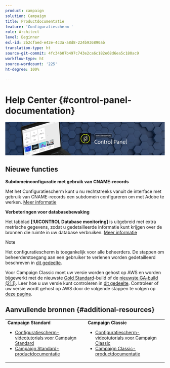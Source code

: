 ```yaml
---
product: campaign
solution: Campaign
title: Productdocumentatie
feature: 'Configuratiescherm '
role: Architect
level: Beginner
exl-id: 2b2cfaed-e42e-4c3a-a8d8-224b936890ab
translation-type: ht
source-git-commit: 4fc34b07b497c743e2ca6c182e68d6ea5c180ac9
workflow-type: ht
source-wordcount: '225'
ht-degree: 100%

---
```


# Help Center {#control-panel-documentation}

![](assets/do-not-localize/banner.png)

## Nieuwe functies


**Subdomeinconfiguratie met gebruik van CNAME-records**

Met het Configuratiescherm kunt u nu rechtstreeks vanuit de interface met gebruik van CNAME-records een subdomein configureren om met Adobe te werken. [Meer informatie](subdomains-certificates/using/setting-up-new-subdomain.md)

**Verbeteringen voor databasebewaking**

Het tabblad **[!UICONTROL Database monitoring]** is uitgebreid met extra metrische gegevens, zodat u gedetailleerde informatie kunt krijgen over de bronnen die ruimte in uw database verbruiken. [Meer informatie](performance-monitoring/using/database-monitoring.md)

>[!NOTE]
>
>Het configuratiescherm is toegankelijk voor alle beheerders. De stappen om beheerderstoegang aan een gebruiker te verlenen worden gedetailleerd beschreven in [dit gedeelte](https://experienceleague.adobe.com/docs/control-panel/using/discover-control-panel/managing-permissions.html?lang=nl#discover-control-panel).
>
>Voor Campaign Classic moet uw versie worden gehost op AWS en worden bijgewerkt met de nieuwste [Gold Standard](https://experienceleague.adobe.com/docs/campaign-classic/using/release-notes/gs-release/gs-overview.html?lang=nl)-build of de [nieuwste GA-build (21.1)](https://experienceleague.adobe.com/docs/campaign-classic/using/release-notes/latest-release.html?lang=nl#release-notes). Leer hoe u uw versie kunt controleren in [dit gedeelte](https://experienceleague.adobe.com/docs/campaign-classic/using/getting-started/starting-with-adobe-campaign/launching-adobe-campaign.html?lang=nl#getting-your-campaign-version). Controleer of uw versie wordt gehost op AWS door de volgende stappen te volgen op [deze pagina](faq.md).

## Aanvullende bronnen {#additional-resources}

<table>
    <tr>
        <td><b>Campaign Standard</b><br/>
        <ul>
            <li><a href="https://experienceleague.adobe.com/docs/campaign-standard-learn/control-panel/control-panel-overview.html?lang=nl">Configuratiescherm-videotutorials voor Campaign Standard</a></li>
            <li><a href="https://docs.adobe.com/content/help/nl-NL/campaign-standard/using/campaign-standard-home.html">Campaign Standard-productdocumentatie</a></li>
        </ul>
        </td>
        <td><b>Campaign Classic</b><br/>
        <ul>
            <li><a href="https://experienceleague.adobe.com/docs/campaign-classic-learn/control-panel/control-panel-overview.html?lang=nl">Configuratiescherm-videotutorials voor Campaign Classic</a></li>
            <li><a href="https://docs.adobe.com/content/help/nl-NL/campaign-classic/using/campaign-classic-home.html">Campaign Classic-productdocumentatie</a></li>
        </ul>
        </td>
    </tr>
</table>
